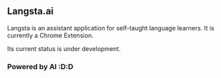 ## Langsta.ai

Langsta is an assistant application for self-taught language learners. It is currently a Chrome Extension.

Its current status is under development.

### Powered by AI :D:D

